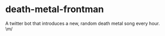 # death-metal-frontman
A twitter bot that introduces a new, random death metal song every hour. \m/
